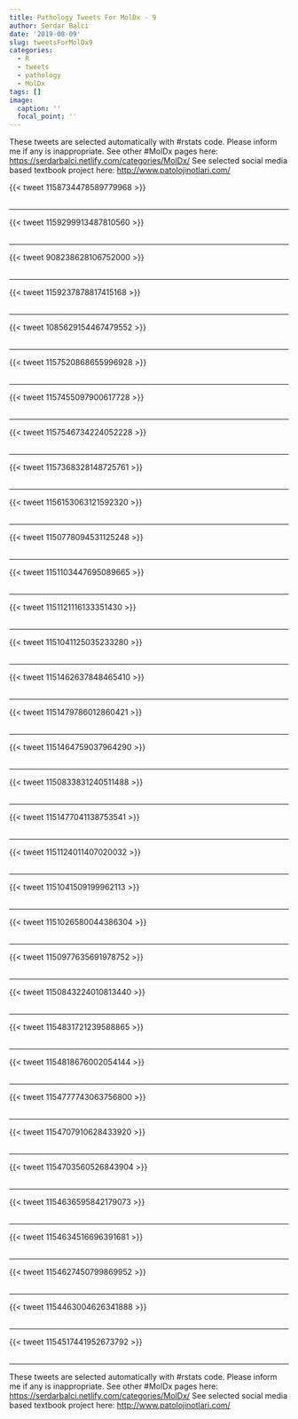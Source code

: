 ```yaml
---
title: Pathology Tweets For MolDx - 9
author: Serdar Balci
date: '2019-08-09'
slug: tweetsForMolDx9
categories:
  - R
  - tweets
  - pathology
  - MolDx
tags: []
image:
  caption: ''
  focal_point: ''
---
```



These tweets are selected automatically with #rstats code. Please inform me if any is inappropriate.
See other #MolDx pages here: https://serdarbalci.netlify.com/categories/MolDx/ 
See selected social media based textbook project here: http://www.patolojinotlari.com/

{{< tweet 1158734478589779968 >}}
<br>
<br>
<hr>
{{< tweet 1159299913487810560 >}}
<br>
<br>
<hr>
{{< tweet 908238628106752000 >}}
<br>
<br>
<hr>
{{< tweet 1159237878817415168 >}}
<br>
<br>
<hr>
{{< tweet 1085629154467479552 >}}
<br>
<br>
<hr>
{{< tweet 1157520868655996928 >}}
<br>
<br>
<hr>
{{< tweet 1157455097900617728 >}}
<br>
<br>
<hr>
{{< tweet 1157546734224052228 >}}
<br>
<br>
<hr>
{{< tweet 1157368328148725761 >}}
<br>
<br>
<hr>
{{< tweet 1156153063121592320 >}}
<br>
<br>
<hr>
{{< tweet 1150778094531125248 >}}
<br>
<br>
<hr>
{{< tweet 1151103447695089665 >}}
<br>
<br>
<hr>
{{< tweet 1151121116133351430 >}}
<br>
<br>
<hr>
{{< tweet 1151041125035233280 >}}
<br>
<br>
<hr>
{{< tweet 1151462637848465410 >}}
<br>
<br>
<hr>
{{< tweet 1151479786012860421 >}}
<br>
<br>
<hr>
{{< tweet 1151464759037964290 >}}
<br>
<br>
<hr>
{{< tweet 1150833831240511488 >}}
<br>
<br>
<hr>
{{< tweet 1151477041138753541 >}}
<br>
<br>
<hr>
{{< tweet 1151124011407020032 >}}
<br>
<br>
<hr>
{{< tweet 1151041509199962113 >}}
<br>
<br>
<hr>
{{< tweet 1151026580044386304 >}}
<br>
<br>
<hr>
{{< tweet 1150977635691978752 >}}
<br>
<br>
<hr>
{{< tweet 1150843224010813440 >}}
<br>
<br>
<hr>
{{< tweet 1154831721239588865 >}}
<br>
<br>
<hr>
{{< tweet 1154818676002054144 >}}
<br>
<br>
<hr>
{{< tweet 1154777743063756800 >}}
<br>
<br>
<hr>
{{< tweet 1154707910628433920 >}}
<br>
<br>
<hr>
{{< tweet 1154703560526843904 >}}
<br>
<br>
<hr>
{{< tweet 1154636595842179073 >}}
<br>
<br>
<hr>
{{< tweet 1154634516696391681 >}}
<br>
<br>
<hr>
{{< tweet 1154627450799869952 >}}
<br>
<br>
<hr>
{{< tweet 1154463004626341888 >}}
<br>
<br>
<hr>
{{< tweet 1154517441952673792 >}}
<br>
<br>
<hr>


These tweets are selected automatically with #rstats code. Please inform me if any is inappropriate.
See other #MolDx pages here: https://serdarbalci.netlify.com/categories/MolDx/ 
See selected social media based textbook project here: http://www.patolojinotlari.com/
